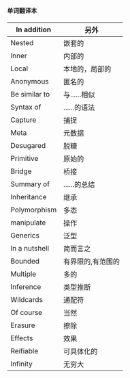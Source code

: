 #### 单词翻译本

| In addition   | 另外              |
| ------------- | ----------------- |
| Nested        | 嵌套的            |
| Inner         | 内部的            |
| Local         | 本地的，局部的    |
| Anonymous     | 匿名的            |
| Be similar to | 与......相似      |
| Syntax of     | ......的语法      |
| Capture       | 捕捉              |
| Meta          | 元数据            |
| Desugared     | 脱糖              |
| Primitive     | 原始的            |
| Bridge        | 桥接              |
| Summary of    | ......的总结      |
| Inheritance   | 继承              |
| Polymorphism  | 多态              |
| manipulate    | 操作              |
| Generics      | 泛型              |
| In a nutshell | 简而言之          |
| Bounded       | 有界限的,有范围的 |
| Multiple      | 多的              |
| Inference     | 类型推断          |
| Wildcards     | 通配符            |
| Of course     | 当然              |
| Erasure       | 擦除              |
| Effects       | 效果              |
| Reifiable     | 可具体化的        |
| Infinity      | 无穷大            |

